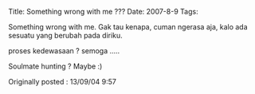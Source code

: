Title: Something wrong with me ???
Date: 2007-8-9
Tags: 

Something wrong with me.
Gak tau kenapa, cuman ngerasa aja, kalo ada sesuatu yang berubah pada diriku.

proses kedewasaan ? semoga .....

Soulmate hunting ? Maybe :)

Originally posted : 13/09/04 9:57